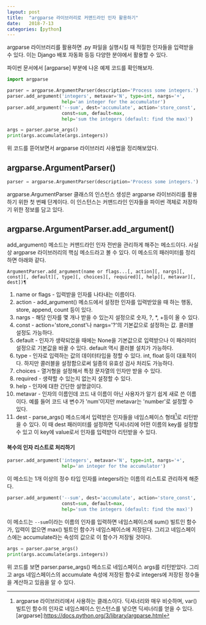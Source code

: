 ```yaml
---
layout: post
title:  "argparse 라이브러리로 커맨드라인 인자 활용하기"
date:   2018-7-13
categories: [python]
---
```


<p class="intro"><span class="dropcap">a</span>rgparse 라이브러리를 활용하면 .py 파일을 실행시킬 때 적절한 인자들을 입력받을 수 있다. 이는 Django 배포 자동화 등등 다양한 분야에서 활용할 수 있다.</p>

파이썬 문서에서 [argparse] 부분에 나온 예제 코드를 확인해보자.

```python
import argparse

parser = argparse.ArgumentParser(description='Process some integers.')
parser.add_argument('integers', metavar='N', type=int, nargs='+',
                    help='an integer for the accumulator')
parser.add_argument('--sum', dest='accumulate', action='store_const',
                    const=sum, default=max,
                    help='sum the integers (default: find the max)')

args = parser.parse_args()
print(args.accumulate(args.integers))
```

위 코드를 뜯어보면서 argparse 라이브러리 사용법을 정리해보았다.

## argparse.ArgumentParser()

```python
parser = argparse.ArgumentParser(description='Process some integers.')
```

argparse.ArgumentParser 클래스의 인스턴스 생성은 argparse 라이브러리를 활용하기 위한 첫 번째 단계이다. 이 인스턴스는 커맨드라인 인자들을 파이썬 객체로 저장하기 위한 정보를 담고 있다.

## argparse.ArgumentParser.add_argument()

add_argument() 메소드는 커맨드라인 인자 전반을 관리하게 해주는 메소드이다. 사실상 argparse 라이브러리의 핵심 메소드라고 볼 수 있다. 이 메소드의 패러미터를 정리하면 아래와 같다.

```
ArgumentParser.add_argument(name or flags...[, action][, nargs][, const][, default][, type][, choices][, required][, help][, metavar][, dest])¶
```

1. name or flags - 입력받을 인자를 나타내는 이름이다.
2. action - add_argument() 메소드에서 설정한 인자를 입력받았을 때 하는 행동, store, append, count 등이 있다.
3. nargs - 해당 인자를 몇 개나 받을 수 있는지 설정으로 숫자, ?, \*, +등이 올 수 있다.
4. const - action='store_const'나 nargs='?'의 기본값으로 설정하는 값. 콜러블 설정도 가능하다.
5. default - 인자가 생략되었을 때에는 None을 기본값으로 입력받으나 이 패러미터 설정으로 기본값을 바꿀 수 있다. default 역시 콜러블 설치가 가능하다.
6. type - 인자로 입력하는 값의 데이터타입을 정할 수 있다. int, float 등이 대표적이다. 하지만 콜러블을 설정함으로써 일종의 유효성 검사 처리도 가능하다.
7. choices - 열거형을 설정해서 특정 문자열의 인자만 받을 수 있다.
8. required - 생략할 수 있는지 없는지 설정할 수 있다.
9. help - 인자에 대한 간단한 설명글이다.
10. metavar - 인자의 이름인데 코드 내 이름이 아닌 사용자가 알기 쉽게 새로 쓴 이름이다. 예를 들어 코드 내 변수가 'num'이지만 metavar는 'number'로 설정할 수 있다.
11. dest - parse_args() 메소드에서 입력받은 인자들을 네임스페이스 형태[^1]로 리턴받을 수 있다. 이 때 dest 패러미터를 설정하면 딕셔너리에 어떤 이름의 key를 설정할 수 있고 이 key에 value로서 인자를 입력받아 리턴받을 수 있다.

#### 복수의 인자 리스트로 처리하기

```python
parser.add_argument('integers', metavar='N', type=int, nargs='+',
                    help='an integer for the accumulator')
```

이 메소드는 1개 이상의 정수 타입 인자를 integers라는 이름의 리스트로 관리하게 해준다.

```python
parser.add_argument('--sum', dest='accumulate', action='store_const',
                    const=sum, default=max,
                    help='sum the integers (default: find the max)')
```

이 메소드는 `--sum`이라는 이름의 인자를 입력하면 네임스페이스에 sum() 빌트인 함수가, 입력이 없으면 max() 빌트인 함수가 네임스페이스에 저장된다. 그리고 네임스페이스에는 accumulate라는 속성의 값으로 이 함수가 저장될 것이다.

```python
args = parser.parse_args()
print(args.accumulate(args.integers))
```

위 코드를 보면 parser.parse_args() 메소드로 네임스페이스 args를 리턴받았다. 그리고 args 네임스페이스의 accumulate 속성에 저장된 함수로 integers에 저장된 정수들을 계산하고 있음을 알 수 있다.

[^1]:argparse 라이브러리에서 사용하는 클래스이다. 딕셔너리와 매우 비슷하며, var() 빌트인 함수의 인자로 네임스페이스 인스턴스를 넣으면 딕셔너리를 얻을 수 있다.
[argparse]:https://docs.python.org/3/library/argparse.html
